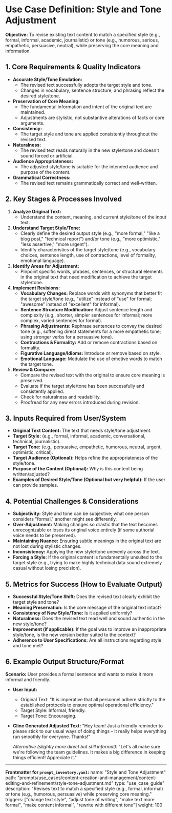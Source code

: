 # Use Case Definition: Style and Tone Adjustment

**Objective:** To revise existing text content to match a specified style (e.g., formal, informal, academic, journalistic) or tone (e.g., humorous, serious, empathetic, persuasive, neutral), while preserving the core meaning and information.

## 1. Core Requirements & Quality Indicators

*   **Accurate Style/Tone Emulation:**
    *   The revised text successfully adopts the target style and tone.
    *   Changes in vocabulary, sentence structure, and phrasing reflect the desired style/tone.
*   **Preservation of Core Meaning:**
    *   The fundamental information and intent of the original text are maintained.
    *   Adjustments are stylistic, not substantive alterations of facts or core arguments.
*   **Consistency:**
    *   The target style and tone are applied consistently throughout the revised text.
*   **Naturalness:**
    *   The revised text reads naturally in the new style/tone and doesn't sound forced or artificial.
*   **Audience Appropriateness:**
    *   The adjusted style/tone is suitable for the intended audience and purpose of the content.
*   **Grammatical Correctness:**
    *   The revised text remains grammatically correct and well-written.

## 2. Key Stages & Processes Involved

1.  **Analyze Original Text:**
    *   Understand the content, meaning, and current style/tone of the input text.
2.  **Understand Target Style/Tone:**
    *   Clearly define the desired output style (e.g., "more formal," "like a blog post," "technical report") and/or tone (e.g., "more optimistic," "less assertive," "more urgent").
    *   Identify characteristics of the target style/tone (e.g., vocabulary choices, sentence length, use of contractions, level of formality, emotional language).
3.  **Identify Areas for Adjustment:**
    *   Pinpoint specific words, phrases, sentences, or structural elements in the original text that need modification to achieve the target style/tone.
4.  **Implement Revisions:**
    *   **Vocabulary Changes:** Replace words with synonyms that better fit the target style/tone (e.g., "utilize" instead of "use" for formal; "awesome" instead of "excellent" for informal).
    *   **Sentence Structure Modification:** Adjust sentence length and complexity (e.g., shorter, simpler sentences for informal; more complex, varied sentences for formal).
    *   **Phrasing Adjustments:** Rephrase sentences to convey the desired tone (e.g., softening direct statements for a more empathetic tone; using stronger verbs for a persuasive tone).
    *   **Contractions & Formality:** Add or remove contractions based on formality.
    *   **Figurative Language/Idioms:** Introduce or remove based on style.
    *   **Emotional Language:** Modulate the use of emotive words to match the target tone.
5.  **Review & Compare:**
    *   Compare the revised text with the original to ensure core meaning is preserved.
    *   Evaluate if the target style/tone has been successfully and consistently applied.
    *   Check for naturalness and readability.
    *   Proofread for any new errors introduced during revision.

## 3. Inputs Required from User/System

*   **Original Text Content:** The text that needs style/tone adjustment.
*   **Target Style:** (e.g., formal, informal, academic, conversational, technical, journalistic).
*   **Target Tone:** (e.g., persuasive, empathetic, humorous, neutral, urgent, optimistic, critical).
*   **Target Audience (Optional):** Helps refine the appropriateness of the style/tone.
*   **Purpose of the Content (Optional):** Why is this content being written/adjusted?
*   **Examples of Desired Style/Tone (Optional but very helpful):** If the user can provide samples.

## 4. Potential Challenges & Considerations

*   **Subjectivity:** Style and tone can be subjective; what one person considers "formal," another might see differently.
*   **Over-Adjustment:** Making changes so drastic that the text becomes unrecognizable or loses its original voice entirely (if some authorial voice needs to be preserved).
*   **Maintaining Nuance:** Ensuring subtle meanings in the original text are not lost during stylistic changes.
*   **Inconsistency:** Applying the new style/tone unevenly across the text.
*   **Forcing a Style:** If the original content is fundamentally unsuited to the target style (e.g., trying to make highly technical data sound extremely casual without losing precision).

## 5. Metrics for Success (How to Evaluate Output)

*   **Successful Style/Tone Shift:** Does the revised text clearly exhibit the target style and tone?
*   **Meaning Preservation:** Is the core message of the original text intact?
*   **Consistency of New Style/Tone:** Is it applied uniformly?
*   **Naturalness:** Does the revised text read well and sound authentic in the new style/tone?
*   **Improvement (if applicable):** If the goal was to improve an inappropriate style/tone, is the new version better suited to the context?
*   **Adherence to User Specifications:** Are all instructions regarding style and tone met?

## 6. Example Output Structure/Format
**Scenario:** User provides a formal sentence and wants to make it more informal and friendly.
*   **User Input:**
    *   Original Text: "It is imperative that all personnel adhere strictly to the established protocols to ensure optimal operational efficiency."
    *   Target Style: Informal, friendly.
    *   Target Tone: Encouraging.

*   **Cline Generated Adjusted Text:**
    "Hey team! Just a friendly reminder to please stick to our usual ways of doing things – it really helps everything run smoothly for everyone. Thanks!"

    *Alternative (slightly more direct but still informal):*
    "Let's all make sure we're following the team guidelines. It makes a big difference in keeping things efficient! Appreciate it."

---
**Frontmatter for `prompt_inventory.yaml`:**
name: "Style and Tone Adjustment"
path: "prompts/use_cases/content-creation-and-management/content-editing-and-refinement/style-tone-adjustment.md"
type: "use_case_guide"
description: "Revises text to match a specified style (e.g., formal, informal) or tone (e.g., humorous, persuasive) while preserving core meaning."
triggers: ["change text style", "adjust tone of writing", "make text more formal", "make content informal", "rewrite with different tone"]
weight: 100
